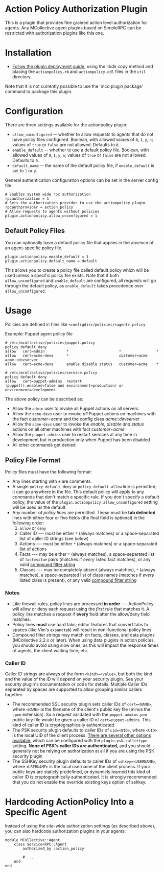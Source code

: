 Action Policy Authorization Plugin
=============================

This is a plugin that provides fine grained action level authorization for agents. Any MCollective agent plugins based on SimpleRPC can be restricted with authorization plugins like this one.

Installation
============

* [Follow the plugin deployment guide](http://docs.puppetlabs.com/mcollective/deploy/plugins.html#method-2-copying-plugins-into-the-libdir), using the libdir copy method and placing the `actionpolicy.rb` and `actionpolicy.ddl` files in the `util` directory.

Note that it is not currently possible to use the 'mco plugin package' command to package this plugin.

Configuration
=============

There are three settings available for the actionpolicy plugin:

* `allow_unconfigured` -- whether to allow requests to agents that do not have policy files configured. Boolean, with allowed values of `0`, `1`, `y`, `n`; values of `true` or `false` are not allowed. Defaults to `0`.
* `enable_default` -- whether to use a default policy file. Boolean, with allowed values of `0`, `1`, `y`, `n`; values of `true` or `false` are not allowed. Defaults to `0`.
* `default_name` -- the name of the default policy file, if `enable_default` is set to `1` or `y`.

General authentication configuration options can be set in the server config file.

    # Enables system wide rpc authorization
    rpcauthorization = 1
    # Sets the authorization provider to use the actionpolicy plugin
    rpcauthprovider = action_policy
    # Allow requests to agents without policies
    plugin.actionpolicy.allow_unconfigured = 1

## Default Policy Files

You can optionally have a default policy file that applies in the absence of an agent-specific policy file.

    plugin.actionpolicy.enable_default = 1
    plugin.actionpolicy.default_name = default

This allows you to create a policy file called default.policy which will be used unless a specific policy file exists. Note that if both
`allow_unconfigured` and `enable_default` are configured, all requests will go through the default policy, as `enable_default` takes precedence
over `allow_unconfigured`.

Usage
=====

Policies are defined in files like `<configdir>/policies/<agent>.policy`

Example: Puppet agent policy file

    # /etc/mcollective/policies/puppet.policy
    policy default deny
    allow   cert=admin          *                       *                *
    allow   cert=acme-devs      *                       customer=acme    acme::devserver
    allow   cert=acme-devs      enable disable status   customer=acme    *

    # /etc/mcollective/policies/service.policy
    policy default deny
    allow   cert=puppet-admins  restart                 (puppet().enabled=false and environment=production) or environment=development

The above policy can be described as:

* Allow the `admin` user to invoke all Puppet actions on all servers.
* Allow the `acme-devs` user to invoke _all_ Puppet actions on machines with the fact _customer=acme_ and the config class _acme::devserver_
* Allow the `acme-devs` user to invoke the _enable, disable and status_ actions on all other machines with fact _customer=acme_
* Allow the `puppet-admins` user to restart services at any time in development but in production only when Puppet has been disabled
* All other commands get denied

Policy File Format
-----

Policy files must have the following format:

* Any lines starting with `#` are comments.
* A single `policy default deny` or `policy default allow` line is permitted; it can go anywhere in the file. This default policy will apply to any commands that don't match a specific rule. If you don't specify a default policy, the value of the `plugin.actionpolicy.allow_unconfigured` setting will be used as the default.
* Any number of _policy lines_ are permitted. These must be **tab delimited** lines with either four or five fields (the final field is optional) in the following order:
    1. `allow` or `deny`
    2. Caller ID --- must be either `*` (always matches) or a space-separated list of caller ID strings (see below)
    3. Actions --- must be either `*` (always matches) or a space-separated list of actions
    4. Facts --- may be either `*` (always matches), a space-separated list of `fact=value` pairs (matches if _every_ listed fact matches), or any valid [compound filter string][compound]
    5. Classes --- may be completely absent (always matches), `*` (always matches), a space-separated list of class names (matches if _every_ listed class is present), or any valid [compound filter string][compound]

### Notes

* Like firewall rules, policy lines are processed **in order** --- ActionPolicy will allow or deny each request using the _first_ rule that matches it. A policy line matches a request if **every** field after the allow/deny field matches.
* Policy lines **must** use hard tabs; editor features that convert tabs to spaces (like Vim's `expandtab`) will result in non-functional policy lines.
* Compound filter strings may match on facts, classes, and data plugins (MCollective 2.2.x or later).  When using data plugins in action policies, you should avoid using slow ones, as this will impact the response times of agents, the client waiting time, etc.

[compound]: http://docs.puppetlabs.com/mcollective/reference/basic/basic_cli_usage.html#complex-compound-or-select-queries


### Caller ID

Caller ID strings are always of the form `<kind>=<value>`, but both the kind and the value of the ID will depend on your security plugin. See your security plugin's documentation or code for details. Multiple Caller IDs separated by spaces are supported to allow grouping similar callers together.

* The recommended SSL security plugin sets caller IDs of `cert=<NAME>`, where `<NAME>` is the filename of the client's public key file (minus the `.pem` extension). So a request validated with the `puppet-admins.pem` public key file would be given a caller ID of `cert=puppet-admins`. This kind of caller ID is cryptographically authenticated.
* The PSK security plugin defaults to caller IDs of `uid=<UID>`, where `<UID>` is the local UID of the client process. [There are several other options available](https://github.com/puppetlabs/marionette-collective/blob/master/plugins/mcollective/security/psk.rb#L79), which can be configured with the `plugin.psk.callertype` setting. **None of PSK's caller IDs are authenticated,** and you should generally not be relying on authorization at all if you are using the PSK security plugin.
* The SSHKey security plugin defaults to caller IDs of `sshkey=<USERNAME>`, where `<USERNAME>` is the local username of the client process. If your public keys are staticly predefined, or dynamicly learned this kind of caller ID is cryptographically authenticated.  It is strongly recommended that you do not enable the override existing keys option of sshkey.


Hardcoding ActionPolicy Into a Specific Agent
============================

Instead of using the site-wide authorization settings (as described above), you can also hardcode authorization plugins in your agents:

    module MCollective::Agent
        class Service<RPC::Agent
            authorized_by :action_policy

            # ...
        end
    end
